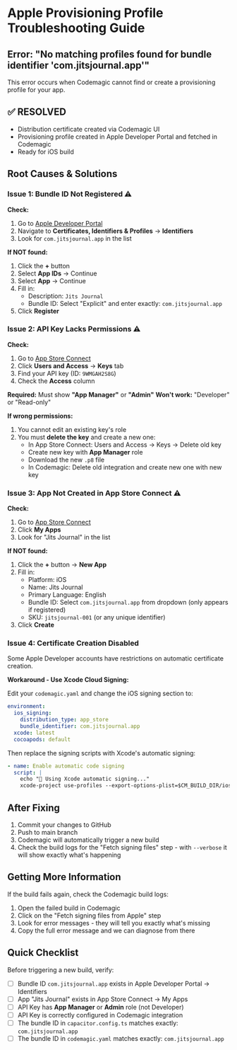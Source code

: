 # Apple Provisioning Profile Troubleshooting Guide

## Error: "No matching profiles found for bundle identifier 'com.jitsjournal.app'"

This error occurs when Codemagic cannot find or create a provisioning profile for your app.

## ✅ RESOLVED
- Distribution certificate created via Codemagic UI
- Provisioning profile created in Apple Developer Portal and fetched in Codemagic
- Ready for iOS build

## Root Causes & Solutions

### Issue 1: Bundle ID Not Registered ⚠️

**Check:**
1. Go to [Apple Developer Portal](https://developer.apple.com/account)
2. Navigate to **Certificates, Identifiers & Profiles** → **Identifiers**
3. Look for `com.jitsjournal.app` in the list

**If NOT found:**
1. Click the **+** button
2. Select **App IDs** → Continue
3. Select **App** → Continue
4. Fill in:
   - Description: `Jits Journal`
   - Bundle ID: Select "Explicit" and enter exactly: `com.jitsjournal.app`
5. Click **Register**

### Issue 2: API Key Lacks Permissions ⚠️

**Check:**
1. Go to [App Store Connect](https://appstoreconnect.apple.com)
2. Click **Users and Access** → **Keys** tab
3. Find your API key (ID: `9WMGAH2S8G`)
4. Check the **Access** column

**Required:** Must show **"App Manager"** or **"Admin"**
**Won't work:** "Developer" or "Read-only"

**If wrong permissions:**
1. You cannot edit an existing key's role
2. You must **delete the key** and create a new one:
   - In App Store Connect: Users and Access → Keys → Delete old key
   - Create new key with **App Manager** role
   - Download the new `.p8` file
   - In Codemagic: Delete old integration and create new one with new key

### Issue 3: App Not Created in App Store Connect ⚠️

**Check:**
1. Go to [App Store Connect](https://appstoreconnect.apple.com)
2. Click **My Apps**
3. Look for "Jits Journal" in the list

**If NOT found:**
1. Click the **+** button → **New App**
2. Fill in:
   - Platform: iOS
   - Name: Jits Journal
   - Primary Language: English
   - Bundle ID: Select `com.jitsjournal.app` from dropdown (only appears if registered)
   - SKU: `jitsjournal-001` (or any unique identifier)
3. Click **Create**

### Issue 4: Certificate Creation Disabled

Some Apple Developer accounts have restrictions on automatic certificate creation.

**Workaround - Use Xcode Cloud Signing:**

Edit your `codemagic.yaml` and change the iOS signing section to:

```yaml
environment:
  ios_signing:
    distribution_type: app_store
    bundle_identifier: com.jitsjournal.app
  xcode: latest
  cocoapods: default
```

Then replace the signing scripts with Xcode's automatic signing:

```yaml
- name: Enable automatic code signing
  script: |
    echo "🔐 Using Xcode automatic signing..."
    xcode-project use-profiles --export-options-plist=$CM_BUILD_DIR/ios/App/exportOptions.plist
```

## After Fixing

1. Commit your changes to GitHub
2. Push to main branch
3. Codemagic will automatically trigger a new build
4. Check the build logs for the "Fetch signing files" step - with `--verbose` it will show exactly what's happening

## Getting More Information

If the build fails again, check the Codemagic build logs:

1. Open the failed build in Codemagic
2. Click on the "Fetch signing files from Apple" step
3. Look for error messages - they will tell you exactly what's missing
4. Copy the full error message and we can diagnose from there

## Quick Checklist

Before triggering a new build, verify:

- [ ] Bundle ID `com.jitsjournal.app` exists in Apple Developer Portal → Identifiers
- [ ] App "Jits Journal" exists in App Store Connect → My Apps
- [ ] API Key has **App Manager** or **Admin** role (not Developer)
- [ ] API Key is correctly configured in Codemagic integration
- [ ] The bundle ID in `capacitor.config.ts` matches exactly: `com.jitsjournal.app`
- [ ] The bundle ID in `codemagic.yaml` matches exactly: `com.jitsjournal.app`
